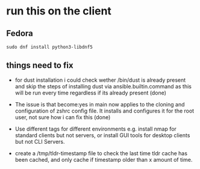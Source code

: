 # run this on the client

## Fedora

`sudo dnf install python3-libdnf5`

## things need to fix

- for dust installation i could check wether /bin/dust is already present and skip the steps of installing dust via ansible.builtin.command 
as this will be run every time regardless if its already present (done)
- The issue is that become:yes in main now applies to the cloning and configuration of zshrc config file. It installs and configures it for the root user, 
not sure how i can fix this (done)

- Use different tags for different environments e.g. install nmap for standard clients but not servers, or install GUI tools for desktop clients but not CLI Servers.

- create a /tmp/tldr-timestamp file to check the last time tldr cache has been cached, and only cache if timestamp older than x amount of time.
